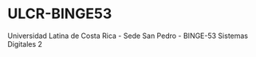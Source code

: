 ULCR-BINGE53
============

Universidad Latina de Costa Rica - Sede San Pedro - BINGE-53 Sistemas Digitales 2
